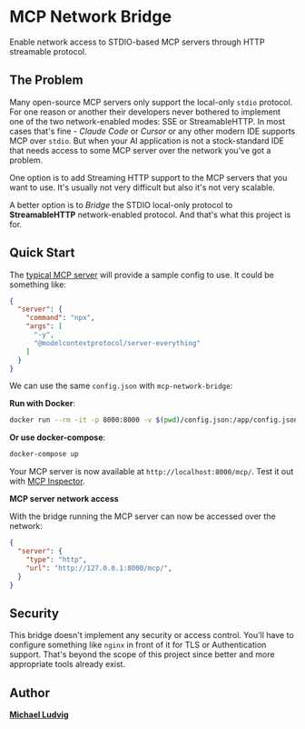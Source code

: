 # MCP Network Bridge

Enable network access to STDIO-based MCP servers through HTTP streamable protocol.

## The Problem

Many open-source MCP servers only support the local-only `stdio` protocol. For
one reason or another their developers never bothered to implement one of the
two network-enabled modes: SSE or StreamableHTTP.  In most cases that's fine -
_Claude Code_ or _Cursor_  or any other modern IDE supports MCP over `stdio`.
But when your AI application is not a stock-standard IDE that needs access to
some MCP server over the network you've got a problem. 

One option is to add Streaming HTTP support to the MCP servers that you want to
use. It's usually not very difficult but also it's not very scalable.

A better option is to *Bridge* the STDIO local-only protocol to
**StreamableHTTP** network-enabled protocol. And that's what this project is for.

## Quick Start

The [typical MCP server](https://github.com/modelcontextprotocol/servers/blob/main/src/everything/README.md)
will provide a sample config to use. It could be something like:

```json
{
  "server": {
    "command": "npx",
    "args": [
      "-y",
      "@modelcontextprotocol/server-everything"
    ]
  }
}
```

We can use the same `config.json` with `mcp-network-bridge`:

**Run with Docker**:

```bash
docker run --rm -it -p 8000:8000 -v $(pwd)/config.json:/app/config.json ghcr.io/mludvig/mcp-http-bridge
```

**Or use docker-compose**:

```bash
docker-compose up
```

Your MCP server is now available at `http://localhost:8000/mcp/`.
Test it out with [MCP Inspector](https://github.com/modelcontextprotocol/inspector).

**MCP server network access**

With the bridge running the MCP server can now be accessed over the network:

```json
{
  "server": {
    "type": "http",
    "url": "http://127.0.0.1:8000/mcp/",
  }
}
```

## Security

This bridge doesn't implement any security or access control.
You'll have to configure something like `nginx` in front of it for TLS or Authentication support.
That's beyond the scope of this project since better and more appropriate tools already exist.

## Author

**[Michael Ludvig](https://github.com/mludvig)**